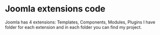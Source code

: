 # Joomla extensions code
Joomla has 4 extensions:
Templates, Components, Modules, Plugins
I have folder for each extension and in each folder you can find my project.
